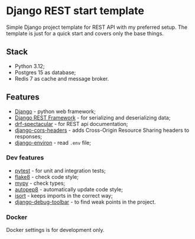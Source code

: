 # Django REST start template
Simple Django project template for REST API with my preferred setup.
The template is just for a quick start and covers only the base things.

## Stack
* Python 3.12;
* Postgres 15 as database;
* Redis 7 as cache and message broker.

## Features
* [Django](https://www.djangoproject.com/) - python web framework;
* [Django REST Framework](https://www.django-rest-framework.org/) - for serializing and deserializing data;
* [drf-spectacular](https://github.com/tfranzel/drf-spectacular) - for REST api documentation;
* [django-cors-headers](https://github.com/adamchainz/django-cors-headers) - adds Cross-Origin Resource Sharing headers to responses;
* [django-environ](https://github.com/joke2k/django-environ) - read `.env` file;


### Dev features
* [pytest](https://github.com/pytest-dev/pytest) - for unit and integration tests;
* [flake8](https://github.com/PyCQA/flake8) - check code style;
* [mypy](https://github.com/python/mypy) - check types;
* [autopep8](https://github.com/hhatto/autopep8) - automatically update code style;
* [isort](https://github.com/PyCQA/isort) - keeps imports in the correct way;
* [django-debug-toolbar](https://github.com/jazzband/django-debug-toolbar) - to find weak points in the project.

### Docker

Docker settings is for development only.
